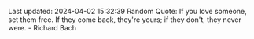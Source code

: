 Last updated: 2024-04-02 15:32:39
Random Quote: If you love someone, set them free. If they come back, they're yours; if they don't, they never were. - Richard Bach